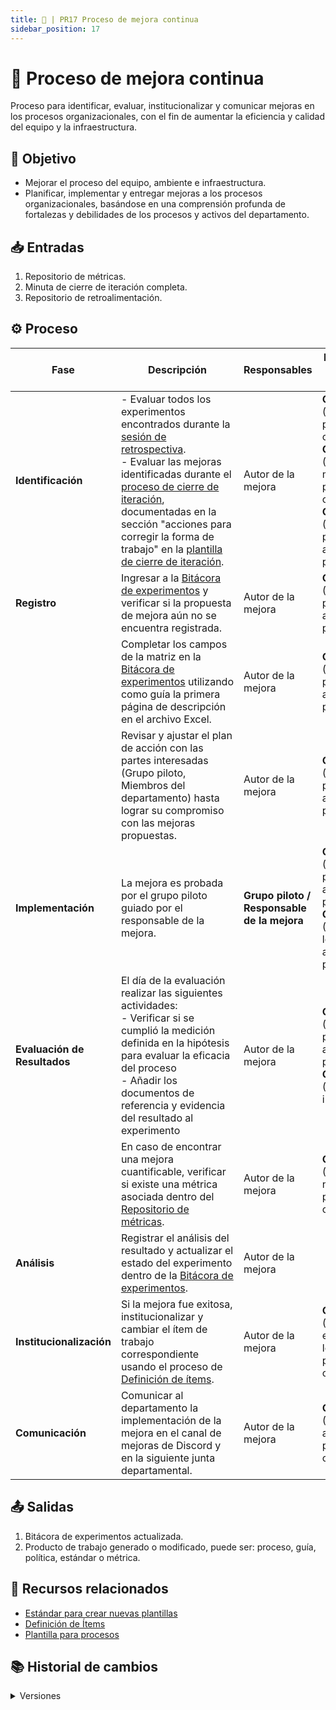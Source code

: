 ```yaml
---
title: 🥩 | PR17 Proceso de mejora continua
sidebar_position: 17
---
```

# 🥩 Proceso de mejora continua

Proceso para identificar, evaluar, institucionalizar y comunicar mejoras en los procesos organizacionales, con el fin de aumentar la eficiencia y calidad del equipo y la infraestructura.

## 🎯 Objetivo

- Mejorar el proceso del equipo, ambiente e infraestructura.
- Planificar, implementar y entregar mejoras a los procesos organizacionales, basándose en una comprensión profunda de fortalezas y debilidades de los procesos y activos del departamento.

## 📥 Entradas

1. Repositorio de métricas.
2. Minuta de cierre de iteración completa.
3. Repositorio de retroalimentación.

## ⚙️ Proceso

| Fase                                | Descripción                                                                                                                                                                                                                                                                                                                                                                                                                                                                      | Responsables                                      | Meta y práctica específica del CMMI                                                                                                                                                                                           |
| ----------------------------------- | --------------------------------------------------------------------------------------------------------------------------------------------------------------------------------------------------------------------------------------------------------------------------------------------------------------------------------------------------------------------------------------------------------------------------------------------------------------------------------- | ------------------------------------------------- | ------------------------------------------------------------------------------------------------------------------------------------------------------------------------------------------------------------------------------- |
| **Identificación**           | - Evaluar todos los experimentos encontrados durante la [sesión de retrospectiva](/docs/procesos/PR30-proceso-cierre-iteracion).<br />- Evaluar las mejoras identificadas durante el [proceso de cierre de iteración](/docs/procesos/PR30-proceso-cierre-iteracion), documentadas en la sección "acciones para corregir la forma de trabajo" en la [plantilla de cierre de iteración](https://docs.google.com/document/d/1p4Vs9uLDJbLrukanRDvZcnA1uJzysstMTKZe_ogMffc/edit?usp=sharing). | Autor de la mejora                                | **OPF, SP 1.2** (Evaluar los procesos de la organización)<br />**OPF, SP 1.3** (Identificar las mejoras de proceso de la organización)<br />**OPF, SP 2.1** (Establecer los planes de acción de proceso) |
| **Registro**                  | Ingresar a la [Bitácora de experimentos](https://docs.google.com/spreadsheets/d/1ZUskMYliQ5rVRFKRUb73bi6RmcTdEz7id3t4mOOw-ZI/edit?usp=sharing) y verificar si la propuesta de mejora aún no se encuentra registrada.                                                                                                                                                                                                                                                               | Autor de la mejora                                | **OPF, SP 2.1** (Establecer los planes de acción de proceso)                                                                                                                                                             |
|                                     | Completar los campos de la matriz en la [Bitácora de experimentos](https://docs.google.com/spreadsheets/d/1ZUskMYliQ5rVRFKRUb73bi6RmcTdEz7id3t4mOOw-ZI/edit?usp=sharing) utilizando como guía la primera página de descripción en el archivo Excel.                                                                                                                                                                                                                              | Autor de la mejora                                | **OPF, SP 2.1** (Establecer los planes de acción de proceso)                                                                                                                                                             |
|                                     | Revisar y ajustar el plan de acción con las partes interesadas (Grupo piloto, Miembros del departamento) hasta lograr su compromiso con las mejoras propuestas.                                                                                                                                                                                                                                                                                                                                                            | Autor de la mejora                                | **OPF, SP 2.1** (Establecer los planes de acción de proceso)                                                                                                                                                            |
| **Implementación**           | La mejora es probada por el grupo piloto guiado por el responsable de la mejora.                                                                                                                                                                                                                                                                                                                                                                                                  | **Grupo piloto / Responsable de la mejora** | **OPF, SP 2.1** (Establecer los planes de acción de proceso)<br />**OPF, SP 2.2** (Implementar los planes de acción de proceso)                                                                                   |
| **Evaluación de Resultados** | El día de la evaluación realizar las siguientes actividades:<br />- Verificar si se cumplió la medición definida en la hipótesis para evaluar la eficacia del proceso<br />- Añadir los documentos de referencia y evidencia del resultado al experimento                                                                                                                                                                                                                  | Autor de la mejora                                | **OPF, SP 2.1** (Establecer los planes de acción de proceso)<br />**OPF, SP 3.3** (Monitorizar la implementación)                                                                                                 |
|                                     | En caso de encontrar una mejora cuantificable, verificar si existe una métrica asociada dentro del [Repositorio de métricas](https://docs.google.com/spreadsheets/d/1XDG_ke056cm2wpmGG72bZ9amSe92V6GOusNDnodMi0U/edit).                                                                                                                                                                                                                                                             | Autor de la mejora                                | **OPF, SP 1.1** (Establecer las necesidades de proceso de la organización)                                                                                                                                               |
| **Análisis**                 | Registrar el análisis del resultado y actualizar el estado del experimento dentro de la [Bitácora de experimentos](https://docs.google.com/spreadsheets/d/1ZUskMYliQ5rVRFKRUb73bi6RmcTdEz7id3t4mOOw-ZI/edit?usp=sharing).                                                                                                                                                                                                                                                           | Autor de la mejora                                |                                                                                                                                                                                                                                 |
| **Institucionalización**     | Si la mejora fue exitosa, institucionalizar y cambiar el ítem de trabajo correspondiente usando el proceso de [Definición de ítems](/docs/next/procesos/PR2-definicion-items).                                                                                                                                                                                                                                                                                                          | Autor de la mejora                                | **OPF, SP 3.4** (Incorporar las experiencias en los activos de proceso de la organización)                                                                                                                               |
| **Comunicación**             | Comunicar al departamento la implementación de la mejora en el canal de mejoras de Discord y en la siguiente junta departamental.                                                                                                                                                                                                                                                                                                                                                | Autor de la mejora                                | **OPF, SP 3.1** (Desplegar los activos de proceso de la organización)                                                                                                                                                    |

## 📤 Salidas

1. Bitácora de experimentos actualizada.
2. Producto de trabajo generado o modificado, puede ser: proceso, guía, política, estándar o métrica.

## 📎 Recursos relacionados

- [Estándar para crear nuevas plantillas](/docs/next/standards/estandar-plantillas)
- [Definición de Ítems](/docs/next/procesos/PR2-definicion-items)
- [Plantilla para procesos](/docs/next/plantillas/plantilla-procesos)

## 📚 Historial de cambios

<details>
  <summary>Versiones</summary>
| **Versión** | **Descripción**              | **Fecha**  | **Colaborador**                        |
| -------------------- | ----------------------------- | ---------- | -------------------------------------- |
| **1.0.0**            | Creación inicial del proceso | 15/05/2025 | Paola María Garrido, Valeria Zúñiga |
| **1.1.0**            | Mapear OPF dentro del proceso | 26/05/2025 | Angel Mauricio Ramírez Herrera, Paola María Garrido, Valeria Zúñiga |
</details>

